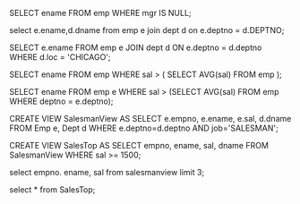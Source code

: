 SELECT ename
FROM emp
WHERE mgr IS NULL;

select e.ename,d.dname from emp e
join dept d on e.deptno = d.DEPTNO; 

SELECT e.ename
FROM emp e
JOIN dept d ON e.deptno = d.deptno
WHERE d.loc = 'CHICAGO';

SELECT ename
FROM emp
WHERE sal > (
  SELECT AVG(sal)
  FROM emp
);

SELECT 
    ename
FROM
    emp e
WHERE
    sal > (SELECT 
            AVG(sal)
        FROM
            emp
        WHERE
            deptno = e.deptno);
            
CREATE VIEW	SalesmanView
		AS	SELECT	e.empno, e.ename, e.sal, d.dname
			FROM	Emp e, Dept d
			WHERE	e.deptno=d.deptno AND job='SALESMAN';
			
CREATE VIEW	SalesTop
		AS	SELECT	empno, ename, sal, dname
			FROM	SalesmanView
			WHERE	sal >= 1500;

select empno. ename, sal
from salesmanview  limit 3;

select * from SalesTop;

